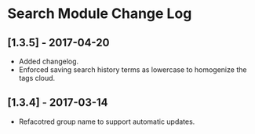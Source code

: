 
# Search Module Change Log

## [1.3.5] - 2017-04-20

- Added changelog.
- Enforced saving search history terms as lowercase to homogenize the tags cloud.

## [1.3.4] - 2017-03-14

- Refacotred group name to support automatic updates.
